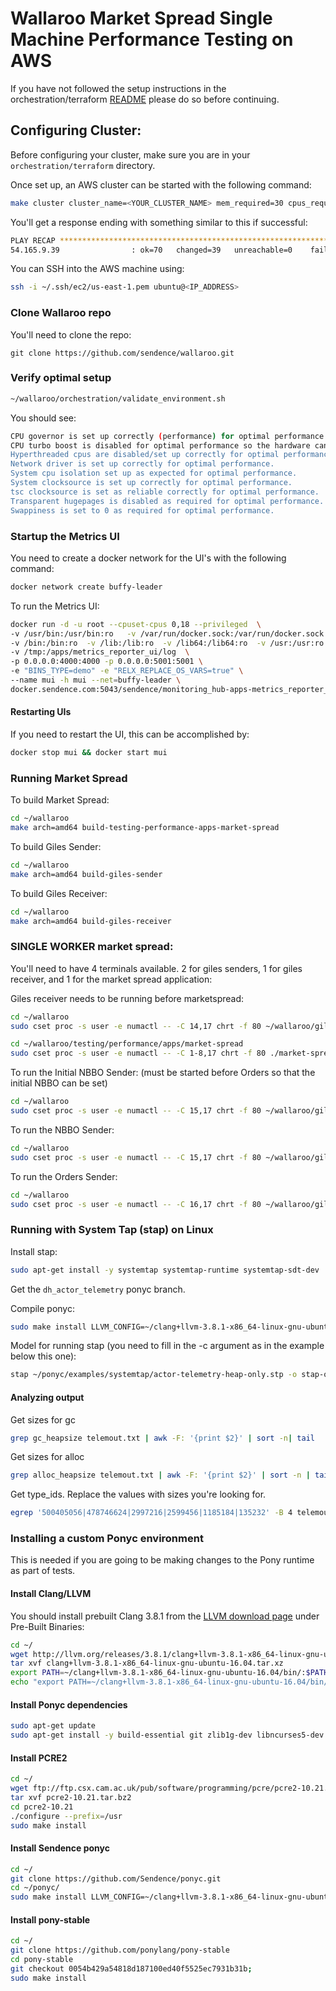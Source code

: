 # Wallaroo Market Spread Single Machine Performance Testing on AWS

If you have not followed the setup instructions in the orchestration/terraform [README](https://github.com/Sendence/wallaroo/tree/master/orchestration/terraform) please do so before continuing.

## Configuring Cluster:

Before configuring your cluster, make sure you are in
your `orchestration/terraform` directory.

Once set up, an AWS cluster can be started with the following command:

```bash
make cluster cluster_name=<YOUR_CLUSTER_NAME> mem_required=30 cpus_required=36 num_followers=0 force_instance=c4.8xlarge spot_bid_factor=100 ansible_system_cpus=0,18 ansible_isolcpus=false no_spot=true
```

You'll get a response ending with something similar to this if successful:

```bash
PLAY RECAP *********************************************************************
54.165.9.39                : ok=70   changed=39   unreachable=0    failed=0
```

You can SSH into the AWS machine using:

```bash
ssh -i ~/.ssh/ec2/us-east-1.pem ubuntu@<IP_ADDRESS>
```

### Clone Wallaroo repo

You'll need to clone the repo:

```
git clone https://github.com/sendence/wallaroo.git
```

### Verify optimal setup

```bash
~/wallaroo/orchestration/validate_environment.sh
```

You should see:

```bash
CPU governor is set up correctly (performance) for optimal performance.
CPU turbo boost is disabled for optimal performance so the hardware can't change cpu frequencies during a run.
Hyperthreaded cpus are disabled/set up correctly for optimal performance.
Network driver is set up correctly for optimal performance.
System cpu isolation set up as expected for optimal performance.
System clocksource is set up correctly for optimal performance.
tsc clocksource is set as reliable correctly for optimal performance.
Transparent hugepages is disabled as required for optimal performance.
Swappiness is set to 0 as required for optimal performance.
```

### Startup the Metrics UI

You need to create a docker network for the UI's with the following command:

```bash
docker network create buffy-leader
```

To run the Metrics UI:

```bash
docker run -d -u root --cpuset-cpus 0,18 --privileged  \
-v /usr/bin:/usr/bin:ro   -v /var/run/docker.sock:/var/run/docker.sock \
-v /bin:/bin:ro  -v /lib:/lib:ro  -v /lib64:/lib64:ro  -v /usr:/usr:ro  \
-v /tmp:/apps/metrics_reporter_ui/log  \
-p 0.0.0.0:4000:4000 -p 0.0.0.0:5001:5001 \
-e "BINS_TYPE=demo" -e "RELX_REPLACE_OS_VARS=true" \
--name mui -h mui --net=buffy-leader \
docker.sendence.com:5043/sendence/monitoring_hub-apps-metrics_reporter_ui.amd64:sendence-2.3.0-2462-gf6421db
```

#### Restarting UIs

If you need to restart the UI, this can be accomplished by:

```bash
docker stop mui && docker start mui
```

### Running Market Spread

To build Market Spread:

```bash
cd ~/wallaroo
make arch=amd64 build-testing-performance-apps-market-spread
```

To build Giles Sender:

```bash
cd ~/wallaroo
make arch=amd64 build-giles-sender
```

To build Giles Receiver:

```bash
cd ~/wallaroo
make arch=amd64 build-giles-receiver
```

### SINGLE WORKER market spread:

You'll need to have 4 terminals available. 2 for giles senders, 1 for giles receiver, and 1 for the market spread application:

Giles receiver needs to be running before marketspread:

```bash
cd ~/wallaroo
sudo cset proc -s user -e numactl -- -C 14,17 chrt -f 80 ~/wallaroo/giles/receiver/receiver --ponythreads=1 --ponynoblock --ponypinasio -w -l 127.0.0.1:5555
```

```bash
cd ~/wallaroo/testing/performance/apps/market-spread
sudo cset proc -s user -e numactl -- -C 1-8,17 chrt -f 80 ./market-spread -i 127.0.0.1:7000,127.0.0.1:7001 -o 127.0.0.1:5555 -m 127.0.0.1:5001 --ponythreads 8 --ponypinasio --ponynoblock -c 127.0.0.1:12500 -d 127.0.0.1:12501 -t
```

To run the Initial NBBO Sender: (must be started before Orders so that the initial NBBO can be set)

```bash
cd ~/wallaroo
sudo cset proc -s user -e numactl -- -C 15,17 chrt -f 80 ~/wallaroo/giles/sender/sender -h 127.0.0.1:7001 -m 350 -s 300 -i 2_500_000 -f ~/wallaroo/testing/data/market_spread/350-symbols_initial-nbbo-fixish.msg --ponythreads=1 -y -g 46 --ponypinasio -w —ponynoblock
```

To run the NBBO Sender:

```bash
cd ~/wallaroo
sudo cset proc -s user -e numactl -- -C 15,17 chrt -f 80 ~/wallaroo/giles/sender/sender -h 127.0.0.1:7001 -m 10000000000 -s 300 -i 2_500_000 -f ~/wallaroo/testing/data/market_spread/350-symbols_nbbo-fixish.msg -r --ponythreads=1 -y -g 46 --ponypinasio -w —ponynoblock
```

To run the Orders Sender:

```bash
cd ~/wallaroo
sudo cset proc -s user -e numactl -- -C 16,17 chrt -f 80 ~/wallaroo/giles/sender/sender -h 127.0.0.1:7000 -m 5000000000 -s 300 -i 5_000_000 -f ~/wallaroo/testing/data/market_spread/350-symbols_orders-fixish.msg -r --ponythreads=1 -y -g 57 --ponypinasio -w —ponynoblock
```

### Running with System Tap (stap) on Linux

Install stap:

```bash
sudo apt-get install -y systemtap systemtap-runtime systemtap-sdt-dev
```

Get the `dh_actor_telemetry` ponyc branch.

Compile ponyc:

```bash
sudo make install LLVM_CONFIG=~/clang+llvm-3.8.1-x86_64-linux-gnu-ubuntu-16.04/bin/llvm-config use=dtrace
```

Model for running stap (you need to fill in the -c argument as in the example below this one):

```bash
stap ~/ponyc/examples/systemtap/actor-telemetry-heap-only.stp -o stap-out.txt -g --suppress-time-limits -c 'command + args in a string'
```

#### Analyzing output

Get sizes for gc

```bash
grep gc_heapsize telemout.txt | awk -F: '{print $2}' | sort -n| tail
```

Get sizes for alloc

```bash
grep alloc_heapsize telemout.txt | awk -F: '{print $2}' | sort -n | tail
```

Get type_ids. Replace the values with sizes you're looking for.

```bash
egrep '500405056|478746624|2997216|2599456|1185184|135232' -B 4 telemout.txt
```


### Installing a custom Ponyc environment

This is needed if you are going to be making changes to the Pony runtime as
part of tests.

#### Install Clang/LLVM

You should install prebuilt Clang 3.8.1 from the [LLVM download page](http://llvm.org/releases/download.html#3.8.1) under Pre-Built Binaries:

```bash
cd ~/
wget http://llvm.org/releases/3.8.1/clang+llvm-3.8.1-x86_64-linux-gnu-ubuntu-16.04.tar.xz
tar xvf clang+llvm-3.8.1-x86_64-linux-gnu-ubuntu-16.04.tar.xz
export PATH=~/clang+llvm-3.8.1-x86_64-linux-gnu-ubuntu-16.04/bin/:$PATH
echo "export PATH=~/clang+llvm-3.8.1-x86_64-linux-gnu-ubuntu-16.04/bin/:\$PATH" >> ~/.bashrc
```

#### Install Ponyc dependencies

```bash
sudo apt-get update
sudo apt-get install -y build-essential git zlib1g-dev libncurses5-dev libssl-dev
```

#### Install PCRE2

```bash
cd ~/
wget ftp://ftp.csx.cam.ac.uk/pub/software/programming/pcre/pcre2-10.21.tar.bz2
tar xvf pcre2-10.21.tar.bz2
cd pcre2-10.21
./configure --prefix=/usr
sudo make install
```

#### Install Sendence ponyc

```bash
cd ~/
git clone https://github.com/Sendence/ponyc.git
cd ~/ponyc/
sudo make install LLVM_CONFIG=~/clang+llvm-3.8.1-x86_64-linux-gnu-ubuntu-16.04/bin/llvm-config
```

#### Install pony-stable

```bash
cd ~/
git clone https://github.com/ponylang/pony-stable
cd pony-stable
git checkout 0054b429a54818d187100ed40f5525ec7931b31b;
sudo make install
```

